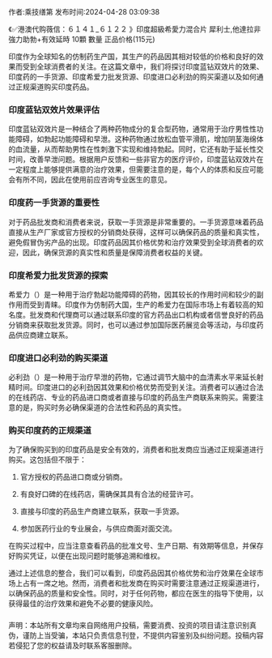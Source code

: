 <p>作者:乘技缮第 发布时间:2024-04-28 03:09:38</p>
<p>《✅港澳代购薇信：６１４１_６１２２ 》印度超級希愛力混合片 犀利士,他達拉非 強力助勃+有效延時 10顆 數量 正品价格(115元) </p>
									<p>印度作为全球知名的仿制药生产国，其生产的药品因其相对较低的价格和良好的效果而受到全球消费者的关注。在这篇文章中，我们将探讨印度蓝钻双效片的效果、印度药的一手货源、印度希爱力批发货源、印度进口必利劲的购买渠道以及如何通过正规渠道购买印度药品。</p><p></p><h3 style>印度蓝钻双效片效果评估</h3><p>印度蓝钻双效片是一种结合了两种药物成分的复合型药物，通常用于治疗男性性功能障碍，如勃起功能障碍和早泄。这种药物通过放松血管平滑肌，增加阴茎海绵体的血流量，从而帮助男性在性刺激下实现和维持勃起。同时，它还有助于延长性交时间，改善早泄问题。根据用户反馈和一些非官方的医疗评价，印度蓝钻双效片在一定程度上能够提供满意的治疗效果，但需要注意的是，每个人的体质和反应可能会有所不同，因此在使用前应咨询专业医生的意见。</p><h3 style></h3><h3 style>印度药一手货源的重要性</h3><p>对于药品批发商和消费者来说，获取一手货源是非常重要的。一手货源意味着药品直接从生产厂家或官方授权的分销商处获得，这样可以确保药品的质量和真实性，避免假冒伪劣产品的出现。印度药品因其价格优势和治疗效果受到全球消费者的欢迎，因此，确保货源的真实性和质量是保障消费者权益的关键。</p><h3 style>印度希爱力批发货源的探索</h3><p>希爱力（）是一种用于治疗勃起功能障碍的药物，因其较长的作用时间和较少的副作用而受到青睐。印度作为仿制药大国，生产的希爱力在国际市场上有着较高的知名度。批发商和代理商可以通过联系印度的官方药品出口机构或者信誉良好的药品分销商来获取批发货源。同时，也可以通过参加国际医药展览会等活动，与印度药品供应商建立联系。</p><h3 style></h3><h3 style>印度进口必利劲的购买渠道</h3><p>必利劲（）是一种用于治疗早泄的药物，它通过调节大脑中的血清素水平来延长射精时间。印度进口的必利劲因其效果和价格优势而受到关注。消费者可以通过合法的在线药店、专业的药品进口商或者直接与印度的药品生产商联系来购买。需要注意的是，购买时务必确保渠道的合法性和药品的真实性。</p><h3 style>购买印度药的正规渠道</h3><p>为了确保购买到的印度药品是安全有效的，消费者和批发商应当通过正规渠道进行购买。这包括但不限于：</p><ol style class><li><p>官方授权的药品进口商或分销商。</p></li><li><p>有良好口碑的在线药店，需确保其具有合法的经营许可。</p></li><li><p>直接与印度的药品生产商建立联系，获取一手货源。</p></li><li><p>参加医药行业的专业展会，与供应商面对面交流。</p></li></ol><p>在购买过程中，应当注意查看药品的批准文号、生产日期、有效期等信息，并保存好购买凭证，以便在出现问题时能够追溯和维权。</p><p>通过上述信息的整合，我们可以看到，印度药品因其价格优势和治疗效果在全球市场上占有一席之地。然而，消费者和批发商在购买时需要注意通过正规渠道进行，以确保药品的质量和安全性。同时，对于任何药物，都应在医生的指导下使用，以获得最佳的治疗效果和避免不必要的健康风险。</p><h3 style></h3><p></p>				声明：本站所有文章均来自网络用户投稿，需要消费、投资的项目请注意识别真伪，谨防上当受骗，本站只负责信息刊登，不提供内容鉴别及纠纷问题。投稿内容若侵犯了您的权益请及时联系客服删除。				
